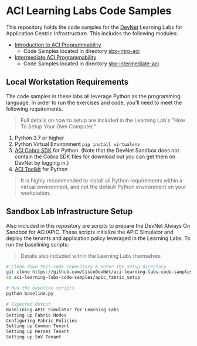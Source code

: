 # ACI Learning Labs Code Samples
This repository holds the code samples for the [DevNet](http://developer.cisco.com) Learning Labs for Application Centric Infrastructure.  This includes the following modules:

* [Introduction to ACI Programmability](https://learninglabs.cisco.com/modules/intro-to-aci)
  * Code Samples located in directory [sbx-intro-aci](sbx-intro-aci)
* [Intermediate ACI Programmability](https://learninglabs.cisco.com/modules/intermediate-aci-prog)
  * Code Samples located in directory [sbx-intermediate-aci](sbx-intermediate-aci)

## Local Workstation Requirements
The code samples in these labs all leverage Python as the programming language.  In order to run the exercises and code, you'll need to meet the following requirements.  

> Full details on how to setup are included in the Learning Lab's "How To Setup Your Own Computer."

1. Python 3.7 or higher
1. Python Virtual Environment `pip install virtualenv`
1. [ACI Cobra SDK](http://cobra.readthedocs.io) for Python. (Note that the DevNet Sandbox does not contain the Cobra SDK files for download but you can get them on DevNet by logging in.)
1. [ACI Toolkit](http://acitoolkit.readthedocs.io) for Python

> It is highly recommended to install all Python requirements within a virtual environment, and not the default Python environment on your workstation.

## Sandbox Lab Infrastructure Setup
Also included in this repository are scripts to prepare the DevNet Always On Sandbox for ACI/APIC.  These scripts initialize the APIC Simulator and deploy the tenants and application policy leveraged in the Learning Labs.  To run the baselining scripts:

> Details also included within the Learning Labs themselves

```bash
# Clone down this code repository & enter the setup directory
git clone https://github.com/CiscoDevNet/aci-learning-labs-code-samples
cd aci-learning-labs-code-samples/apic_fabric_setup

# Run the baseline scripts
python baseline.py

```

```bash
# Expected Output
Baselining APIC Simulator for Learning Labs
Setting up Fabric Nodes
Configuring Fabric Policies
Setting up Common Tenant
Setting up Heroes Tenant
Setting up SnV Tenant  
```

